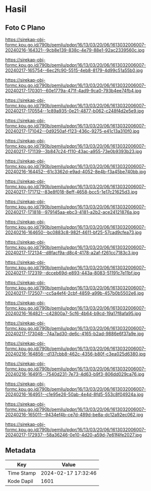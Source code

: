# Hasil

## Foto C Plano

https://sirekap-obj-formc.kpu.go.id/790b/pemilu/pdpr/16/13/03/20/06/1613032006007-20240216-164321--9cb8e139-838c-4e79-88e1-92ac2339560c.jpg

https://sirekap-obj-formc.kpu.go.id/790b/pemilu/pdpr/16/13/03/20/06/1613032006007-20240217-165754--6ec2fc90-5515-4eb8-8179-4d99c51a55b0.jpg

https://sirekap-obj-formc.kpu.go.id/790b/pemilu/pdpr/16/13/03/20/06/1613032006007-20240217-170301--60e1779a-471f-4ad9-9ca0-793b4ee74fb4.jpg

https://sirekap-obj-formc.kpu.go.id/790b/pemilu/pdpr/16/13/03/20/06/1613032006007-20240217-170554--1c89a935-0e21-4877-b062-c248f4d2e5e9.jpg

https://sirekap-obj-formc.kpu.go.id/790b/pemilu/pdpr/16/13/03/20/06/1613032006007-20240217-171042--0d9250af-f123-436c-9275-e41c13a310f0.jpg

https://sirekap-obj-formc.kpu.go.id/790b/pemilu/pdpr/16/13/03/20/06/1613032006007-20240217-171139--3b847c24-f110-43ac-a955-73e0b9393b23.jpg

https://sirekap-obj-formc.kpu.go.id/790b/pemilu/pdpr/16/13/03/20/06/1613032006007-20240216-164452--61c3362d-e9ad-4052-8e4b-f3a45be740bb.jpg

https://sirekap-obj-formc.kpu.go.id/790b/pemilu/pdpr/16/13/03/20/06/1613032006007-20240217-171712--83e8f018-8eff-4658-bcc5-1e17c21625d3.jpg

https://sirekap-obj-formc.kpu.go.id/790b/pemilu/pdpr/16/13/03/20/06/1613032006007-20240217-171818--979145aa-ebc3-4181-a2b2-ace24121876a.jpg

https://sirekap-obj-formc.kpu.go.id/790b/pemilu/pdpr/16/13/03/20/06/1613032006007-20240216-164650--bc0883c8-982f-4611-bf25-57cad9cfea73.jpg

https://sirekap-obj-formc.kpu.go.id/790b/pemilu/pdpr/16/13/03/20/06/1613032006007-20240217-172134--d8facf9a-d8c4-4178-a2af-f261cc7183c3.jpg

https://sirekap-obj-formc.kpu.go.id/790b/pemilu/pdpr/16/13/03/20/06/1613032006007-20240217-172319--dcceb69d-e893-443a-8083-51191c7e11bf.jpg

https://sirekap-obj-formc.kpu.go.id/790b/pemilu/pdpr/16/13/03/20/06/1613032006007-20240217-172507--cc5a4ef4-2cbf-4859-a99b-457b0b5502e6.jpg

https://sirekap-obj-formc.kpu.go.id/790b/pemilu/pdpr/16/13/03/20/06/1613032006007-20240216-164821--c42800a7-5cf6-4b64-b9cd-19a17f8afa95.jpg

https://sirekap-obj-formc.kpu.go.id/790b/pemilu/pdpr/16/13/03/20/06/1613032006007-20240217-173048--74a7ad30-de6c-4165-b2ad-9886e6f37a9e.jpg

https://sirekap-obj-formc.kpu.go.id/790b/pemilu/pdpr/16/13/03/20/06/1613032006007-20240216-164856--d137cbb8-462c-4356-b80f-c3ea025d6380.jpg

https://sirekap-obj-formc.kpu.go.id/790b/pemilu/pdpr/16/13/03/20/06/1613032006007-20240216-164915--7540d231-7e73-4d63-b9f3-806dd029ca76.jpg

https://sirekap-obj-formc.kpu.go.id/790b/pemilu/pdpr/16/13/03/20/06/1613032006007-20240216-164951--c1e95e26-50ab-4e4d-8fd5-553c8f04924a.jpg

https://sirekap-obj-formc.kpu.go.id/790b/pemilu/pdpr/16/13/03/20/06/1613032006007-20240216-165011--9434ef4b-ce7d-489d-be8a-dc12a92ec062.jpg

https://sirekap-obj-formc.kpu.go.id/790b/pemilu/pdpr/16/13/03/20/06/1613032006007-20240217-172937--58a36246-0e10-4d20-a59d-7e61f4fe2027.jpg


## Metadata

| Key        | Value               |
| ---------- | ------------------- |
| Time Stamp | 2024-02-17 17:32:46 |
| Kode Dapil | 1601                |



